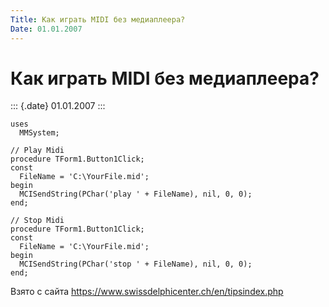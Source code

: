 ```yaml
---
Title: Как играть MIDI без медиаплеера?
Date: 01.01.2007
---
```



Как играть MIDI без медиаплеера?
================================

::: {.date}
01.01.2007
:::

    uses 
      MMSystem; 
     
    // Play Midi 
    procedure TForm1.Button1Click; 
    const 
      FileName = 'C:\YourFile.mid'; 
    begin 
      MCISendString(PChar('play ' + FileName), nil, 0, 0); 
    end; 
     
    // Stop Midi 
    procedure TForm1.Button1Click; 
    const 
      FileName = 'C:\YourFile.mid'; 
    begin 
      MCISendString(PChar('stop ' + FileName), nil, 0, 0); 
    end; 

Взято с сайта <https://www.swissdelphicenter.ch/en/tipsindex.php>
